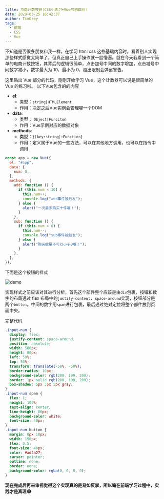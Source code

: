 ```yaml
---
title: 电商计数按钮(CSS小练习+Vue的初体验)
date: 2020-03-25 16:42:37
author: TimGrey
tags:
  - 前端
  - CSS
  - Vue
---
```


不知道是否很多朋友和我一样，在学习 html css 这些基础内容时，看着别人实现那些样式感觉太简单了，但真正自己上手操作就一脸懵逼。就在今天我看到一个简单的电商计数按钮，其背后的逻辑很简单，点击加号中间的数字增加，点击减号中间数字减小，数字最大为 10，最小为 0，超出限制会弹窗警告。

这里贴出 Vue 部分的代码，刚刚开始学习 Vue，这个计数器可以说是很简单的 Vue 的练习啦。
以下Vue包含的的内容
  - **el**:
    - 类型：`string|HTMLElement`
    - 作用：决定之后Vue实例会管理哪一个DOM
  - **data**:
    - 类型： `Object|Funciton`
    - 作用：Vue示例对应的数据对象
  - **methods**:
    - 类型：`{[key:string]:Function} `
    - 作用：定义属于Vue的一些方法，可以在其他地方调用，也可以在指令中调用

```javascript
const app = new Vue({
  el: "#app",
  data: {
    num: 0,
  },
  methods: {
    add: function () {
      if (this.num < 10) {
        this.num++;
        console.log("add事件被触发");
      } else {
        alert("一次最多购买十件哦！");
      }
    },
    sub: function () {
      if (this.num > 0) {
        this.num--;
        console.log("sub事件被触发");
      } else {
        alert("购买数量不可以小于0哦！");
      }
    },
  },
});
```

下面是这个按钮的样式

![demo](http://ww1.sinaimg.cn/large/005Y4Oc9ly1gd69ncviwtj30kk088wea.jpg)

实现样式之前应该对其进行分析，首先这个部件整个应该是由`div`包裹，按钮和数字的布局通过 flex 布局中的`justify-content: space-around`实现，按钮部分是两个`button`，中间的数字用`span`进行包裹，最后通过绝对定位将整个部件放到页面中央。

完整代码

```css
.input-num {
  display: flex;
  justify-content: space-around;
  position: absolute;
  width: 500px;
  height: 80px;
  left: 50%;
  top: 50%;
  transform: translate(-50%, -50%);
  border-radius: 10px;
  background-color: rgb(200, 199, 200);
  border: 1px solid rgb(200, 199, 200);
  box-shadow: 5px 5px 5px gray;
}
.input-num span {
  flex: 1;
  height: 100%;
  text-align: center;
  line-height: 80px;
  background-color: white;
  font-size: 40px;
}
.input-num button {
  margin: 0px 10px;
  width: 150px;
  flex: 0.5;
  font-size: 40px;
  color: #ad2a27;
  cursor: pointer;
  outline: none;
  border: none;
  background-color: rgba(0, 0, 0, 0);
}
```

**现在完成后再来审视觉得这个实现真的是易如反掌，所以嘛在前端学习过程中，实践才是真理:joy:**
